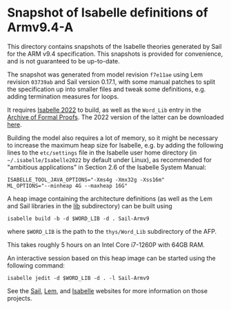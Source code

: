 # Snapshot of Isabelle definitions of Armv9.4-A

This directory contains snapshots of the Isabelle theories generated by Sail
for the ARM v9.4 specification.  This snapshots is provided for convenience,
and is not guaranteed to be up-to-date.

The snapshot was generated from model revision `f7e11ae` using Lem revision
`03739ab` and Sail version 0.17.1, with some manual patches to split the
specification up into smaller files and tweak some definitions, e.g. adding
termination measures for loops.

It requires [Isabelle 2022](https://isabelle.in.tum.de/website-Isabelle2022/index.html)
to build, as well as the `Word_Lib` entry in the [Archive of Formal
Proofs](https://www.isa-afp.org/).  The 2022 version of the latter can be
downloaded [here](https://foss.heptapod.net/isa-afp/afp-2022).

Building the model also requires a lot of memory, so it might be necessary to
increase the maximum heap size for Isabelle, e.g. by adding the following lines
to the `etc/settings` file in the Isabelle user home directory (in
`~/.isabelle/Isabelle2022` by default under Linux), as recommended for
"ambitious applications" in Section 2.6 of the Isabelle System Manual:

```
ISABELLE_TOOL_JAVA_OPTIONS="-Xms4g -Xmx32g -Xss16m"
ML_OPTIONS="--minheap 4G --maxheap 16G"
```

A heap image containing the architecture definitions (as well as the Lem and
Sail libraries in the [lib](lib/) subdirectory) can be built using

```
isabelle build -b -d $WORD_LIB -d . Sail-Armv9
```

where `$WORD_LIB` is the path to the `thys/Word_Lib` subdirectory of the AFP.

This takes roughly 5 hours on an Intel Core i7-1260P with 64GB RAM.

An interactive session based on this heap image can be started using the
following command:

```
isabelle jedit -d $WORD_LIB -d . -l Sail-Armv9
```

See the [Sail](https://github.com/rems-project/sail),
[Lem](https://github.com/rems-project/lem), and
[Isabelle](https://isabelle.in.tum.de/) websites for more information on those
projects.

